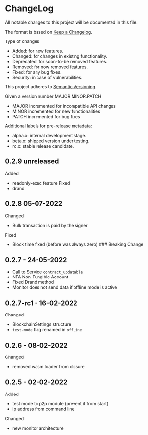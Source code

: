 ChangeLog
=========

All notable changes to this project will be documented in this file.

The format is based on [Keep a Changelog](http://keepachangelog.com).

Type of changes

* Added: for new features.
* Changed: for changes in existing functionality.
* Deprecated: for soon-to-be removed features.
* Removed: for now removed features.
* Fixed: for any bug fixes.
* Security: in case of vulnerabilities.

This project adheres to [Semantic Versioning](http://semver.org).

Given a version number MAJOR.MINOR.PATCH
* MAJOR incremented for incompatible API changes
* MINOR incremented for new functionalities
* PATCH incremented for bug fixes

Additional labels for pre-release metadata:
* alpha.x: internal development stage.
* beta.x: shipped version under testing.
* rc.x: stable release candidate.

0.2.9 unreleased
----------------
Added
 * readonly-exec feature
Fixed
 * drand

0.2.8 05-07-2022
----------------
Changed
* Bulk transaction is paid by the signer

Fixed
* Block time fixed (before was always zero) ### Breaking Change


0.2.7 - 24-05-2022
----------------------
* Call to Service `contract_updatable`
* NFA Non-Fungible Account
* Fixed Drand method
* Monitor does not send data if offline mode is active

0.2.7-rc1 - 16-02-2022
------------------
Changed
* BlockchainSettings structure
* `test-mode` flag renamed in `offline`

0.2.6 - 08-02-2022
------------------

Changed
* removed wasm loader from closure

0.2.5 - 02-02-2022
------------------

Added
* test mode to p2p module (prevent it from start)
* ip address from command line

Changed
* new monitor architecture
